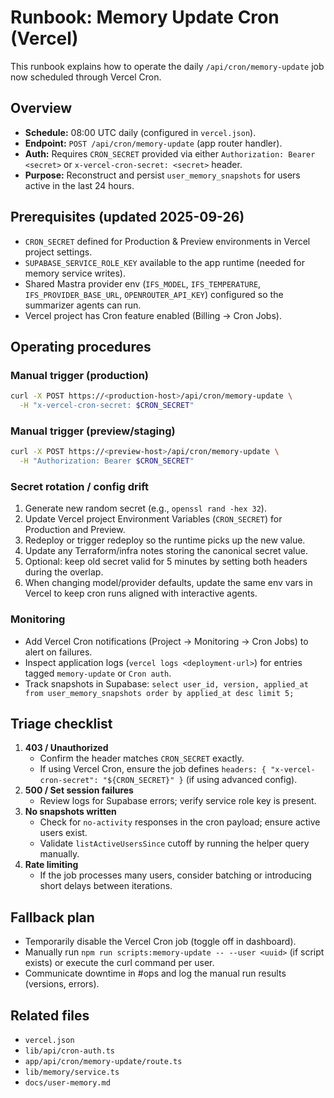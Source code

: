 # Runbook: Memory Update Cron (Vercel)

This runbook explains how to operate the daily `/api/cron/memory-update` job now scheduled through Vercel Cron.

## Overview
- **Schedule:** 08:00 UTC daily (configured in `vercel.json`).
- **Endpoint:** `POST /api/cron/memory-update` (app router handler).
- **Auth:** Requires `CRON_SECRET` provided via either `Authorization: Bearer <secret>` or `x-vercel-cron-secret: <secret>` header.
- **Purpose:** Reconstruct and persist `user_memory_snapshots` for users active in the last 24 hours.

## Prerequisites (updated 2025-09-26)
- `CRON_SECRET` defined for Production & Preview environments in Vercel project settings.
- `SUPABASE_SERVICE_ROLE_KEY` available to the app runtime (needed for memory service writes).
- Shared Mastra provider env (`IFS_MODEL`, `IFS_TEMPERATURE`, `IFS_PROVIDER_BASE_URL`, `OPENROUTER_API_KEY`) configured so the summarizer agents can run.
- Vercel project has Cron feature enabled (Billing → Cron Jobs).

## Operating procedures
### Manual trigger (production)
```bash
curl -X POST https://<production-host>/api/cron/memory-update \
  -H "x-vercel-cron-secret: $CRON_SECRET"
```

### Manual trigger (preview/staging)
```bash
curl -X POST https://<preview-host>/api/cron/memory-update \
  -H "Authorization: Bearer $CRON_SECRET"
```

### Secret rotation / config drift
1. Generate new random secret (e.g., `openssl rand -hex 32`).
2. Update Vercel project Environment Variables (`CRON_SECRET`) for Production and Preview.
3. Redeploy or trigger redeploy so the runtime picks up the new value.
4. Update any Terraform/infra notes storing the canonical secret value.
5. Optional: keep old secret valid for 5 minutes by setting both headers during the overlap.
6. When changing model/provider defaults, update the same env vars in Vercel to keep cron runs aligned with interactive agents.

### Monitoring
- Add Vercel Cron notifications (Project → Monitoring → Cron Jobs) to alert on failures.
- Inspect application logs (`vercel logs <deployment-url>`) for entries tagged `memory-update` or `Cron auth`.
- Track snapshots in Supabase: `select user_id, version, applied_at from user_memory_snapshots order by applied_at desc limit 5;`

## Triage checklist
1. **403 / Unauthorized**
   - Confirm the header matches `CRON_SECRET` exactly.
   - If using Vercel Cron, ensure the job defines `headers: { "x-vercel-cron-secret": "${CRON_SECRET}" }` (if using advanced config).
2. **500 / Set session failures**
   - Review logs for Supabase errors; verify service role key is present.
3. **No snapshots written**
   - Check for `no-activity` responses in the cron payload; ensure active users exist.
   - Validate `listActiveUsersSince` cutoff by running the helper query manually.
4. **Rate limiting**
   - If the job processes many users, consider batching or introducing short delays between iterations.

## Fallback plan
- Temporarily disable the Vercel Cron job (toggle off in dashboard).
- Manually run `npm run scripts:memory-update -- --user <uuid>` (if script exists) or execute the curl command per user.
- Communicate downtime in #ops and log the manual run results (versions, errors).

## Related files
- `vercel.json`
- `lib/api/cron-auth.ts`
- `app/api/cron/memory-update/route.ts`
- `lib/memory/service.ts`
- `docs/user-memory.md`
